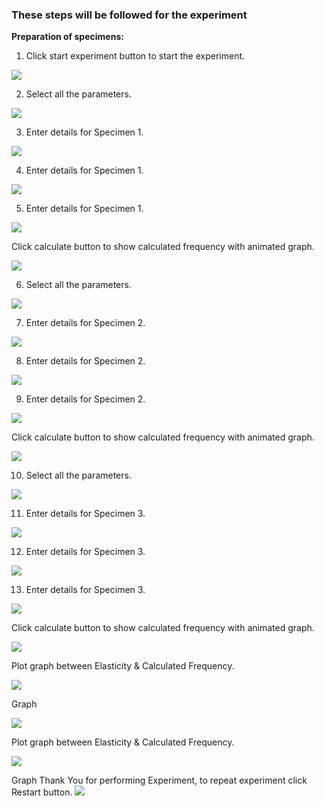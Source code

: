 ### These steps will be followed for the experiment
<!-- **PRE EXPERIMENT TASK**
<br>
1) What is distributed system?<br>
2) What is discrete system?<br>
3) What is degree of freedom?<br>
4) What is the mathematical formula for mode shapes in a supported
plate?<br>
5) What is the mathematical formula for natural frequency in a supported![pr1](https://user-images.githubusercontent.com/71967438/163149299-5cce79e5-d157-47e9-9c2f-76de59439c5c.png)

plate?<br> -->

**Preparation of specimens:**

1. Click start experiment button to start the experiment.

<img src="images/pr1.png">

2. Select all the parameters.

<img src="images/pr2.png">

3. Enter details for Specimen 1.

<img src="images/pr3.png">

4. Enter details for Specimen 1.

<img src="images/pr4.png">

5. Enter details for Specimen 1.

<img src="images/pr5.png">

Click calculate button to show calculated frequency with animated graph.

<img src="images/pr6.png">

6. Select all the parameters.

<img src="images/pr7.png">

7. Enter details for Specimen 2.

<img src="images/pr8.png">

8. Enter details for Specimen 2.

<img src="images/pr9.png">

9. Enter details for Specimen 2.

<img src="images/pr10.png">

Click calculate button to show calculated frequency with animated graph.

<img src="images/pr11.png">

10. Select all the parameters.

<img src="images/pr12.png">

11. Enter details for Specimen 3.

<img src="images/pr13.png">

12. Enter details for Specimen 3.

<img src="images/pr14.png">

13. Enter details for Specimen 3.

<img src="images/pr15.png">

Click calculate button to show calculated frequency with animated graph.

<img src="images/pr16.png">

Plot graph between Elasticity & Calculated Frequency.

<img src="images/pr17.png">

Graph

<img src="images/pr18.png">

Plot graph between Elasticity & Calculated Frequency.

<img src="images/pr19.png">

Graph
Thank You for performing Experiment, to repeat experiment click Restart button.
<img src="images/pr20.png">


<br>


<!-- 
**POST EXPERIMENT TASK**
<br>
1) Compute frequency for five different lengths of the plate, keeping all
other parameter constant. Plot a graph between frequency and length.<br>
2) Calculate the natural frequencies of plate and simulate the first five
modes shapes.<br> -->
